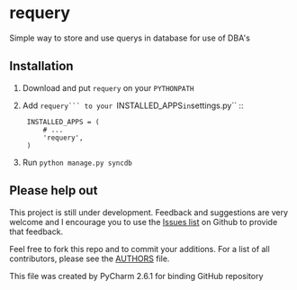 requery
=======

Simple way to store and use querys in database for use of DBA's

Installation
------------

1. Download and put ``requery`` on your ``PYTHONPATH``

2. Add ``requery``` to your ``INSTALLED_APPS`` in ``settings.py`` ::

        INSTALLED_APPS = (
            # ...
            'requery',
        )

3. Run ``python manage.py syncdb``


Please help out
---------------
This project is still under development. Feedback and suggestions are very
welcome and I encourage you to use the [Issues
list](http://github.com/ebertti/requery/issues) on Github to provide that
feedback.

Feel free to fork this repo and to commit your additions. For a list of all
contributors, please see the [AUTHORS](AUTHORS) file.


This file was created by PyCharm 2.6.1 for binding GitHub repository